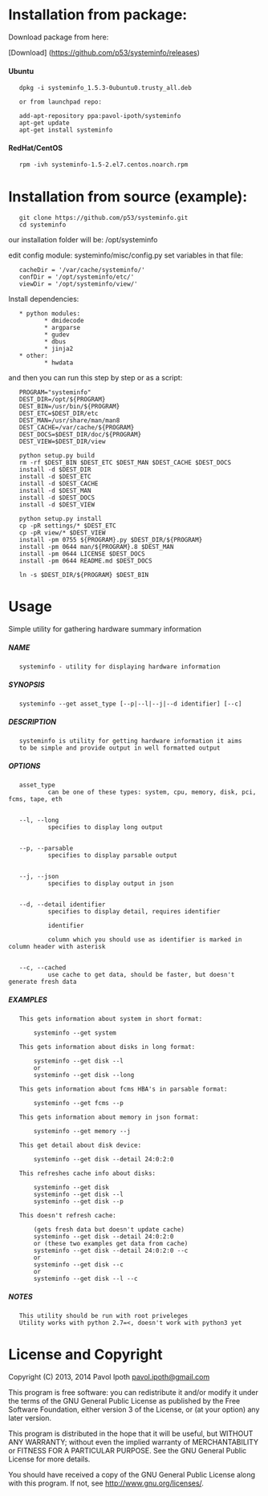 Installation from package:
=========

Download package from here:

[Download] (https://github.com/p53/systeminfo/releases)

#### Ubuntu

       dpkg -i systeminfo_1.5.3-0ubuntu0.trusty_all.deb
       
       or from launchpad repo:
       
       add-apt-repository ppa:pavol-ipoth/systeminfo
       apt-get update
       apt-get install systeminfo
       
#### RedHat/CentOS

       rpm -ivh systeminfo-1.5-2.el7.centos.noarch.rpm
       
Installation from source (example):
==========

       git clone https://github.com/p53/systeminfo.git
       cd systeminfo
       
our installation folder will be: /opt/systeminfo

edit config module: systeminfo/misc/config.py
set variables in that file:

       cacheDir = '/var/cache/systeminfo/'
       confDir = '/opt/systeminfo/etc/'
       viewDir = '/opt/systeminfo/view/'

Install dependencies:

       * python modules:
              * dmidecode
              * argparse
              * gudev
              * dbus
              * jinja2
       * other:
              * hwdata

and then you can run this step by step or as a script:

       PROGRAM="systeminfo"
       DEST_DIR=/opt/${PROGRAM}
       DEST_BIN=/usr/bin/${PROGRAM}
       DEST_ETC=$DEST_DIR/etc
       DEST_MAN=/usr/share/man/man8
       DEST_CACHE=/var/cache/${PROGRAM}
       DEST_DOCS=$DEST_DIR/doc/${PROGRAM}
       DEST_VIEW=$DEST_DIR/view
       
       python setup.py build
       rm -rf $DEST_BIN $DEST_ETC $DEST_MAN $DEST_CACHE $DEST_DOCS
       install -d $DEST_DIR
       install -d $DEST_ETC
       install -d $DEST_CACHE
       install -d $DEST_MAN
       install -d $DEST_DOCS
       install -d $DEST_VIEW
       
       python setup.py install
       cp -pR settings/* $DEST_ETC
       cp -pR view/* $DEST_VIEW
       install -pm 0755 ${PROGRAM}.py $DEST_DIR/${PROGRAM}
       install -pm 0644 man/${PROGRAM}.8 $DEST_MAN
       install -pm 0644 LICENSE $DEST_DOCS
       install -pm 0644 README.md $DEST_DOCS
       
       ln -s $DEST_DIR/${PROGRAM} $DEST_BIN

Usage
==========

Simple utility for gathering hardware summary information

##### NAME

       systeminfo - utility for displaying hardware information

##### SYNOPSIS
     
       systeminfo --get asset_type [--p|--l|--j|--d identifier] [--c]

##### DESCRIPTION

       systeminfo is utility for getting hardware information it aims 
       to be simple and provide output in well formatted output

##### OPTIONS

       asset_type
               can be one of these types: system, cpu, memory, disk, pci, fcms, tape, eth


       --l, --long
               specifies to display long output


       --p, --parsable
               specifies to display parsable output


       --j, --json
               specifies to display output in json


       --d, --detail identifier
               specifies to display detail, requires identifier

               identifier

               column which you should use as identifier is marked in column header with asterisk


       --c, --cached
               use cache to get data, should be faster, but doesn't generate fresh data

##### EXAMPLES

       This gets information about system in short format:

           systeminfo --get system

       This gets information about disks in long format:

           systeminfo --get disk --l
           or
           systeminfo --get disk --long

       This gets information about fcms HBA's in parsable format:

           systeminfo --get fcms --p

       This gets information about memory in json format:

           systeminfo --get memory --j

       This get detail about disk device:

           systeminfo --get disk --detail 24:0:2:0

       This refreshes cache info about disks:

           systeminfo --get disk
           systeminfo --get disk --l
           systeminfo --get disk --p

       This doesn't refresh cache:

           (gets fresh data but doesn't update cache)
           systeminfo --get disk --detail 24:0:2:0
           or (these two examples get data from cache)
           systeminfo --get disk --detail 24:0:2:0 --c
           or
           systeminfo --get disk --c
           or
           systeminfo --get disk --l --c

##### NOTES
       This utility should be run with root priveleges
       Utility works with python 2.7=<, doesn't work with python3 yet

License and Copyright
=====================

Copyright (C) 2013, 2014  Pavol Ipoth  <pavol.ipoth@gmail.com>

This program is free software: you can redistribute it and/or modify
it under the terms of the GNU General Public License as published by
the Free Software Foundation, either version 3 of the License, or
(at your option) any later version.

This program is distributed in the hope that it will be useful,
but WITHOUT ANY WARRANTY; without even the implied warranty of
MERCHANTABILITY or FITNESS FOR A PARTICULAR PURPOSE. See the
GNU General Public License for more details.

You should have received a copy of the GNU General Public License
along with this program. If not, see <http://www.gnu.org/licenses/>.
